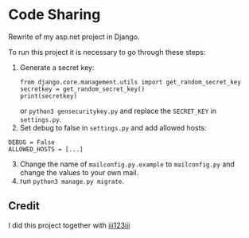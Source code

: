 # Code Sharing

Rewrite of my asp.net project in Django.

To run this project it is necessary to go through these steps:
1. Generate a secret key:
    ```
    from django.core.management.utils import get_random_secret_key  
    secretkey = get_random_secret_key()
    print(secretkey)
    ```
    or ```python3 gensecuritykey.py```
    and replace the `SECRET_KEY` in `settings.py`.
2. Set debug to false in `settings.py` and add allowed hosts:
```
DEBUG = False
ALLOWED_HOSTS = [...]
```
3. Change the name of `mailconfig.py.example` to `mailconfig.py` and change the values to your own mail.
4. run ```python3 manage.py migrate```.

## Credit
I did this project together with [iii123iii](https://github.com/iii123iii)